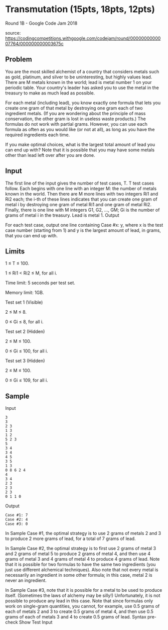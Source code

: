 Transmutation (15pts, 18pts, 12pts)
===================================

Round 1B - Google Code Jam 2018

source: <https://codingcompetitions.withgoogle.com/codejam/round/0000000000007764/000000000003675c>


Problem
-------

You are the most skilled alchemist of a country that considers metals such as gold, platinum, and silver to be uninteresting, but highly values lead. There are M metals known in the world; lead is metal number 1 on your periodic table. Your country's leader has asked you to use the metal in the treasury to make as much lead as possible.

For each metal (including lead), you know exactly one formula that lets you create one gram of that metal by destroying one gram each of two ingredient metals. (If you are wondering about the principle of mass conservation, the other gram is lost in useless waste products.) The formulas do not work with partial grams. However, you can use each formula as often as you would like (or not at all), as long as you have the required ingredients each time.

If you make optimal choices, what is the largest total amount of lead you can end up with? Note that it is possible that you may have some metals other than lead left over after you are done.

Input
-----

The first line of the input gives the number of test cases, T. T test cases follow. Each begins with one line with an integer M: the number of metals known in the world. Then there are M more lines with two integers Ri1 and Ri2 each; the i-th of these lines indicates that you can create one gram of metal i by destroying one gram of metal Ri1 and one gram of metal Ri2. Finally, there is one line with M integers G1, G2, ..., GM; Gi is the number of grams of metal i in the treasury. Lead is metal 1.
Output

For each test case, output one line containing Case #x: y, where x is the test case number (starting from 1) and y is the largest amount of lead, in grams, that you can end up with.

Limits
------

1 ≤ T ≤ 100.

1 ≤ Ri1 < Ri2 ≤ M, for all i.

Time limit: 5 seconds per test set.

Memory limit: 1GB.

Test set 1 (Visible)

2 ≤ M ≤ 8.

0 ≤ Gi ≤ 8, for all i.

Test set 2 (Hidden)

2 ≤ M ≤ 100.

0 ≤ Gi ≤ 100, for all i.

Test set 3 (Hidden)

2 ≤ M ≤ 100.

0 ≤ Gi ≤ 109, for all i.

Sample
------

Input

```
3
3
2 3
1 3
1 2
5 2 3
5
3 4
3 4
4 5
3 5
1 3
0 8 6 2 4
4
3 4
2 3
2 3
2 3
0 1 1 0
```

Output

```
Case #1: 7
Case #2: 4
Case #3: 0
```

In Sample Case #1, the optimal strategy is to use 2 grams of metals 2 and 3 to produce 2 more grams of lead, for a total of 7 grams of lead.

In Sample Case #2, the optimal strategy is to first use 2 grams of metal 3 and 2 grams of metal 5 to produce 2 grams of metal 4, and then use 4 grams of metal 3 and 4 grams of metal 4 to produce 4 grams of lead. Note that it is possible for two formulas to have the same two ingredients (you just use different alchemical techniques). Also note that not every metal is necessarily an ingredient in some other formula; in this case, metal 2 is never an ingredient.

In Sample Case #3, note that it is possible for a metal to be used to produce itself. (Sometimes the laws of alchemy may be silly!) Unfortunately, it is not possible to produce any lead in this case. Note that since formulas only work on single-gram quantities, you cannot, for example, use 0.5 grams of each of metals 2 and 3 to create 0.5 grams of metal 4, and then use 0.5 grams of each of metals 3 and 4 to create 0.5 grams of lead.
Syntax pre-check
Show Test Input
